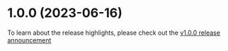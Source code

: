#   1.0.0 (2023-06-16)
To learn about the release highlights, please check out the [v1.0.0 release announcement]()
